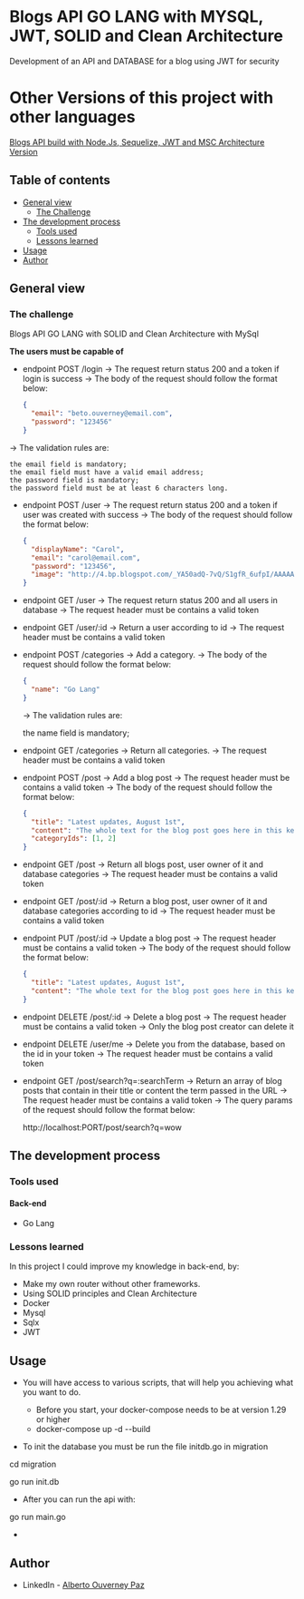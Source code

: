 # Blogs API GO LANG with MYSQL, JWT, SOLID and Clean Architecture #

Development of an API and DATABASE for a blog using JWT for security

# Other Versions of this project with other languages #

[Blogs API build with Node.Js, Sequelize, JWT and MSC Architecture Version](https://github.com/beto-ouverney/blogs-api-node-js)

## Table of contents

- [General view](#general-view)
  - [The Challenge](#the-challenge)
- [The development process](#the-development-process)
  - [Tools used](#tools-used)
  - [Lessons learned](#lessons-learned)
- [Usage](#usage)
- [Author](#author)

## General view

### The challenge

Blogs API GO LANG with SOLID and Clean Architecture with MySql 

**The users must be capable of**

- endpoint POST /login 
  -> The request return status 200 and a token if login is success
  -> The body of the request should follow the format below:
  
   ```json
   {
     "email": "beto.ouverney@email.com",
     "password": "123456"
   }
   ```
 -> The validation rules are:

    the email field is mandatory;
    the email field must have a valid email address;
    the password field is mandatory;
    the password field must be at least 6 characters long.

- endpoint POST /user
  -> The request return status 200 and a token if user was created with success
  -> The body of the request should follow the format below:
  
   ```json
   {
     "displayName": "Carol",
     "email": "carol@email.com",
     "password": "123456",
     "image": "http://4.bp.blogspot.com/_YA50adQ-7vQ/S1gfR_6ufpI/AAAAAAAAAAk/1ErJGgRWZDg/S45/brett.png"
   }
   ```

- endpoint GET /user
  -> The request return status 200 and all users in database
  -> The request header must be contains a valid token
  
- endpoint GET /user/:id
  -> Return a user according to id
  -> The request header must be contains a valid token
  
- endpoint POST /categories
  -> Add a category.
  -> The body of the request should follow the format below:
  
  ```json
  {
    "name": "Go Lang"
  }
  ```
   -> The validation rules are:

    the name field is mandatory;
    
- endpoint GET /categories
  -> Return all categories.
  -> The request header must be contains a valid token
  
- endpoint POST /post
  -> Add a blog post
  -> The request header must be contains a valid token
  -> The body of the request should follow the format below:
  
  ```json
  {
    "title": "Latest updates, August 1st",
    "content": "The whole text for the blog post goes here in this key",
    "categoryIds": [1, 2]
  }
  ```
  
- endpoint GET /post
  -> Return all blogs post, user owner of it and database categories
  -> The request header must be contains a valid token
  
- endpoint GET /post/:id
  -> Return a blog post, user owner of it and database categories according to id
  -> The request header must be contains a valid token
  
- endpoint PUT /post/:id
  -> Update a blog post
  -> The request header must be contains a valid token
  -> The body of the request should follow the format below:
  
  ```json
  {
    "title": "Latest updates, August 1st",
    "content": "The whole text for the blog post goes here in this key"
  }
  ```

- endpoint DELETE /post/:id
  -> Delete a blog post
  -> The request header must be contains a valid token
  -> Only the blog post creator can delete it
  
- endpoint DELETE /user/me
  -> Delete you from the database, based on the id in your token
  -> The request header must be contains a valid token
  
- endpoint GET /post/search?q=:searchTerm
  -> Return an array of blog posts that contain in their title or content the term passed in the URL
  -> The request header must be contains a valid token
  -> The query params of the request should follow the format below:
     
     http://localhost:PORT/post/search?q=wow
  
  
## The development process

### Tools used

#### Back-end

- Go Lang

### Lessons learned

In this project I could improve my knowledge in back-end, by:

- Make my own router without other frameworks.
- Using SOLID principles and Clean Architecture
- Docker
- Mysql
- Sqlx
- JWT

## Usage

- You will have access to various scripts, that will help you achieving what you want to do.
  - Before you start, your docker-compose needs to be at version 1.29 or higher
  - docker-compose up -d --build
  
- To init the database you must be run the file initdb.go in migration

cd migration

go run init.db

- After you can run the api with:

go run main.go
  
-   
## Author

- LinkedIn - [Alberto Ouverney Paz](https://www.linkedin.com/in/beto-ouverney-paz/)
